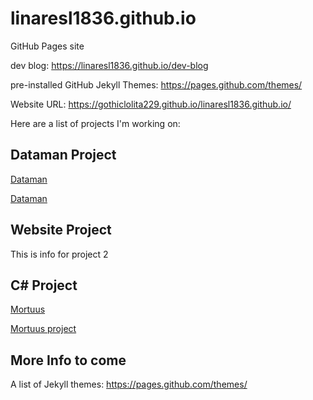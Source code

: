 # linaresl1836.github.io
GitHub Pages site

dev blog: https://linaresl1836.github.io/dev-blog

pre-installed GitHub Jekyll Themes: https://pages.github.com/themes/

Website URL: https://gothiclolita229.github.io/linaresl1836.github.io/

Here are a list of projects I'm working on:

## Dataman Project

[Dataman](https://github.com/GothicLolita229/CTS285-Dataman)

<a href="https://github.com/GothicLolita229/CTS285-Dataman">Dataman</a>

## Website Project

This is info for project 2

## C# Project

[Mortuus](https://github.com/GothicLolita229/CSC-253-Mortuus)

<a href="https://github.com/GothicLolita229/CSC-253-Mortuus">Mortuus project</a>

## More Info to come

A list of Jekyll themes: https://pages.github.com/themes/
